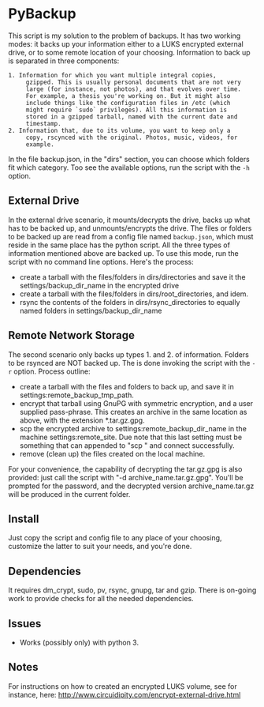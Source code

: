 PyBackup 
===
This script is my solution to the problem of backups. It has two
working modes: it backs up your information either to a LUKS
encrypted external drive, or to some remote location of your
choosing. Information to back up is separated in three components: 

	1. Information for which you want multiple integral copies,
		 gzipped. This is usually personal documents that are not very
		 large (for instance, not photos), and that evolves over time.
		 For example, a thesis you're working on. But it might also
		 include things like the configuration files in /etc (which
		 might require `sudo` privileges). All this information is
		 stored in a gzipped tarball, named with the current date and
		 timestamp.
	2. Information that, due to its volume, you want to keep only a
		 copy, rscynced with the original. Photos, music, videos, for
		 example.

In the file backup.json, in the "dirs" section, you can choose which folders
fit which category. Too see the available options, run the script
with the `-h` option.

External Drive
---
In the external drive scenario, it mounts/decrypts the drive, backs
up what has to be backed up, and unmounts/encrypts the drive. The
files or folders to be backed up are read from a config file named
`backup.json`, which must reside in the same place has the python
script. All the three types of information mentioned above are
backed up. To use this mode, run the script with no command line
options. Here's the process:

 - create a tarball with the files/folders in dirs/directories and
	 save it the settings/backup_dir_name in the encrypted drive 
 - create a tarball with the files/folders in dirs/root_directories,
	 and idem.
 - rsync the contents of the folders in dirs/rsync_directories to
	 equally named folders in settings/backup_dir_name 

Remote Network Storage
---
The second scenario only backs up types 1. and 2. of information.
Folders to be rsynced are NOT backed up. The is done invoking the
script with the `-r` option. Process outline:

 - create a tarball with the files and folders to back up, and save
	 it in settings:remote_backup_tmp_path. 
 - encrypt that tarball using GnuPG with symmetric encryption, and a
	 user supplied pass-phrase. This creates an archive in the same
	 location as above, with the extension *.tar.gz.gpg. 
 - scp the encrypted archive to settings:remote_backup_dir_name in
	 the machine settings:remote_site. Due note that this last setting
	 must be something that can appended to "scp " and connect
	 successfully. 
 - remove (clean up) the files created on the local machine.

For your convenience, the capability of decrypting the tar.gz.gpg is
also provided: just call the script with "-d
archive_name.tar.gz.gpg". You'll be prompted for the password, and
the decrypted version archive_name.tar.gz will be produced in the
current folder. 

Install 
---
Just copy the script and config file to any place of your choosing,
customize the latter to suit your needs, and you're done.

Dependencies 
---
It requires dm_crypt, sudo, pv, rsync, gnupg, tar and gzip. There is
on-going work to provide checks for all the needed dependencies.

Issues
---
 - Works (possibly only) with python 3. 

Notes
---
For instructions on how to created an encrypted LUKS volume, see for
instance, here:
http://www.circuidipity.com/encrypt-external-drive.html
